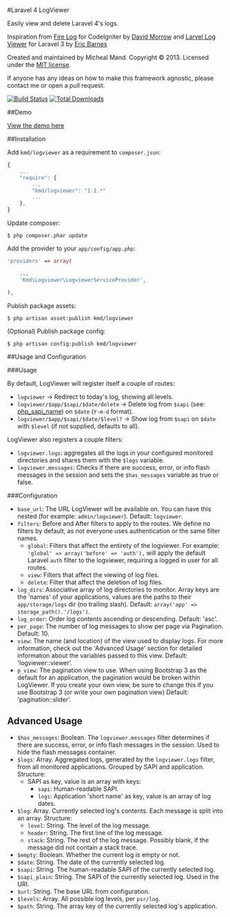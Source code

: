 #Laravel 4 LogViewer

Easily view and delete Laravel 4's logs.

Inspiration from [Fire Log](https://github.com/dperrymorrow/Fire-Log) for CodeIgniter by [David Morrow](https://github.com/dperrymorrow) and [Larvel Log Viewer](https://github.com/ericbarnes/Laravel-Log-Viewer) for Laravel 3 by [Eric Barnes](https://github.com/ericbarnes)

Created and maintained by Micheal Mand. Copyright &copy; 2013. Licensed under the [MIT license](LICENSE.md).

If anyone has any ideas on how to make this framework agnostic, please contact me or open a pull request.

[![Build Status](https://travis-ci.org/mikemand/logviewer.png?branch=master)](https://travis-ci.org/mikemand/logviewer) [![Total Downloads](https://poser.pugx.org/kmd/logviewer/downloads.png)](https://packagist.org/packages/kmd/logviewer)

##Demo

[View the demo here](http://logviewer.kmdwebdesigns.com/logviewer)

##Installation

Add `kmd/logviewer` as a requirement to `composer.json`:

```javascript
{
    ...
    "require": {
        ...
        "kmd/logviewer": "1.1.*"
        ...
    },
}
```

Update composer:

```
$ php composer.phar update
```

Add the provider to your `app/config/app.php`:

```php
'providers' => array(

    ...
    'Kmd\Logviewer\LogviewerServiceProvider',

),
```

Publish package assets:

```
$ php artisan asset:publish kmd/logviewer
```

(Optional) Publish package config:

```
$ php artisan config:publish kmd/logviewer
```

##Usage and Configuration

###Usage

By default, LogViewer will register itself a couple of routes:

 * `logviewer` -> Redirect to today's log, showing all levels.
 * `logviewer/$app/$sapi/$date/delete` -> Delete log from `$sapi` (see: [php\_sapi\_name](http://php.net/manual/en/function.php-sapi-name.php)) on `$date` (`Y-m-d` format).
 * `logviewer/$app/$sapi/$date/$level?` -> Show log from `$sapi` on `$date` with `$level` (if not supplied, defaults to all).

LogViewer also registers a couple filters: 

 * `logviewer.logs`: aggregates all the logs in your configured monitored directories and shares them with the `$logs` variable.
 * `logviewer.messages`: Checks if there are success, error, or info flash messages in the session and sets the `$has_messages` variable as true or false.

###Configuration

 * `base_url`: The URL LogViewer will be available on. You can have this nested (for example: `admin/logviewer`). Default: `logviewer`.
 * `filters`: Before and After filters to apply to the routes. We define no filters by default, as not everyone uses authentication or the same filter names.
   * `global`: Filters that affect the entirety of the logviewer. For example: `'global' => array('before' => 'auth'),` will apply the default Laravel `auth` filter to the logviewer, requiring a logged in user for all routes.
   * `view`: Filters that affect the viewing of log files.
   * `delete`: Filter that affect the deletion of log files.
 * `log_dirs`: Associative array of log directories to monitor. Array keys are the 'names' of your applications, values are the paths to their `app/storage/logs` dir (no trailing slash). Default: `array('app' => storage_path().'/logs')`.
 * `log_order`: Order log contents ascending or descending. Default: 'asc'.
 * `per_page`: The number of log messages to show per page via Pagination. Default: 10.
 * `view`: The name (and location) of the view used to display logs. For more information, check out the 'Advanced Usage' section for detailed information about the variables passed to this view. Default: 'logviewer::viewer'.
 * `p_view`: The pagination view to use. When using Bootstrap 3 as the default for an application, the pagination would be broken within LogViewer. If you create your own view, be sure to change this if you use Bootstrap 3 (or write your own pagination view) Default: 'pagination::slider'.

## Advanced Usage

 * `$has_messages`: Boolean. The `logviewer.messages` filter determines if there are success, error, or info flash messages in the session. Used to hide the flash messages container.
 * `$logs`: Array. Aggregated logs, generated by the `logviewer.logs` filter, from all monitored applications. Grouped by SAPI and application. Structure:
   * SAPI as key, value is an array with keys:
     * `sapi`: Human-readable SAPI.
     * `logs`: Application 'short name' as key, value is an array of log dates.
 * `$log`: Array. Currently selected log's contents. Each message is split into an array. Structure:
   * `level`: String. The level of the log message.
   * `header`: String. The first line of the log message.
   * `stack`: String. The rest of the log message. Possibly blank, if the message did not contain a stack trace.
 * `$empty`: Boolean. Whether the current log is empty or not.
 * `$date`: String. The date of the currently selected log.
 * `$sapi`: String. The human-readable SAPI of the currently selected log.
 * `$sapi_plain`: String. The SAPI of the currently selected log. Used in the URI.
 * `$url`: String. The base URL from configuration.
 * `$levels`: Array. All possible log levels, per `psr/log`.
 * `$path`: String. The array key of the currently selected log's application.
